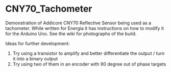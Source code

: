 # CNY70_Tachometer
Demonstration of Addicore CNY70 Reflective Sensor being used as a tachometer.  While written for Energia it has instructions on how to modify it for the Arduino Uno.  See the wiki for photographs of the build.

Ideas for further development:
1) Try using a transistor to amplify and better differentiate the output / turn it into a binary output
2) Try using two of them in an encoder with 90 degree out of phase targets
